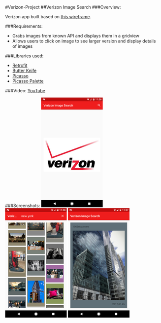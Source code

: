 #Verizon-Project
##Verizon Image Search
###Overview:

Verizon app built based on <a href="https://github.com/chris-shum/Verizon-Project/blob/master/Android%20Exercise.pdf">this wireframe</a>.

###Requirements:
- Grabs images from known API and displays them in a gridview
- Allows users to click on image to see larger version and display details of images

###Libraries used:
- <a href = "https://square.github.io/retrofit/">Retrofit</a>
- <a href = "http://jakewharton.github.io/butterknife/">Butter Knife</a>
- <a href = "http://square.github.io/picasso/">Picasso</a>
- <a href = "https://github.com/florent37/PicassoPalette">Picasso Palette</a>
 
###Video:
<a href = "https://youtu.be/T26-UVpa0s8">YouTube</a>

###Screenshots:
 <img src="1.png" width="200">
 <img src="2.png" width="200">
 <img src="3.png" width="200">
